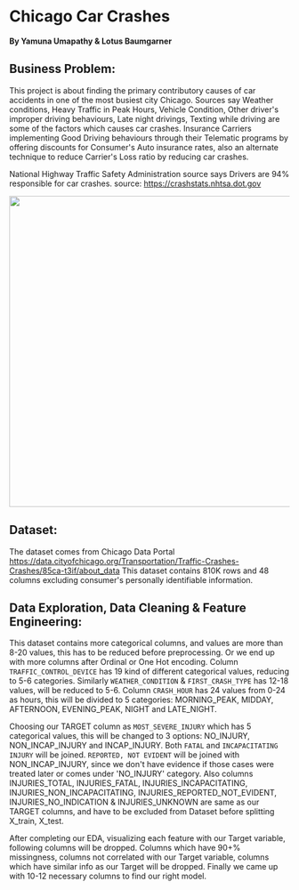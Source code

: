 # Chicago Car Crashes 

**By Yamuna Umapathy & Lotus Baumgarner**

## Business Problem:

This project is about finding the primary contributory causes of car accidents in one of the most busiest city Chicago. Sources say Weather conditions, Heavy Traffic in Peak Hours, Vehicle Condition, Other driver's improper driving behaviours, Late night drivings, Texting while driving are some of the factors which causes car crashes. Insurance Carriers implementing Good Driving behaviours through their Telematic programs by offering discounts for Consumer's Auto insurance rates, also an alternate technique to reduce Carrier's Loss ratio by reducing car crashes.

National Highway Traffic Safety Administration source says Drivers are 94% responsible for car crashes.
source: https://crashstats.nhtsa.dot.gov
<p align="center">
  <img src = "https://github.com/YamunaU75/  " width="750" height="559"
</p>

## Dataset:

The dataset comes from Chicago Data Portal https://data.cityofchicago.org/Transportation/Traffic-Crashes-Crashes/85ca-t3if/about_data 
This dataset contains 810K rows and 48 columns excluding consumer's personally identifiable information.

## Data Exploration, Data Cleaning & Feature Engineering:

This dataset contains more categorical columns, and values are more than 8-20 values, this has to be reduced before preprocessing. Or we end up
with more columns after Ordinal or One Hot encoding. Column `TRAFFIC_CONTROL_DEVICE` has 19 kind of different categorical values, reducing to 5-6 categories. Similarly `WEATHER_CONDITION` & `FIRST_CRASH_TYPE` has 12-18 values, will be reduced to 5-6. Column `CRASH_HOUR` has 24 values from 0-24 as hours, this will be divided to 5 categories: MORNING_PEAK, MIDDAY, AFTERNOON, EVENING_PEAK, NIGHT 
and LATE_NIGHT.

Choosing our TARGET column as `MOST_SEVERE_INJURY` which has 5 categorical values, this will be changed to 3 options: NO_INJURY, NON_INCAP_INJURY 
and INCAP_INJURY. Both `FATAL` and `INCAPACITATING INJURY` will be joined. `REPORTED, NOT EVIDENT` will be joined with NON_INCAP_INJURY, since we 
don't have evidence if those cases were treated later or comes under 'NO_INJURY' category. Also columns INJURIES_TOTAL, INJURIES_FATAL, 
INJURIES_INCAPACITATING, INJURIES_NON_INCAPACITATING, INJURIES_REPORTED_NOT_EVIDENT, INJURIES_NO_INDICATION & INJURIES_UNKNOWN are same as our
TARGET columns, and have to be excluded from Dataset before splitting X_train, X_test.

After completing our EDA, visualizing each feature with our Target variable, following columns will be dropped. Columns which have 90+% missingness, columns 
not correlated with our Target variable, columns which have similar info as our Target will be dropped. Finally we came up with 10-12 necessary columns 
to find our right model.



